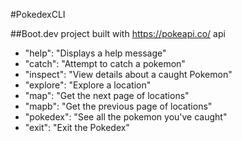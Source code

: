 #PokedexCLI

##Boot.dev project
built with https://pokeapi.co/ api

- "help": "Displays a help message"
- "catch": "Attempt to catch a pokemon"
- "inspect": "View details about a caught Pokemon"
- "explore": "Explore a location"
- "map": "Get the next page of locations"
- "mapb": "Get the previous page of locations"
- "pokedex": "See all the pokemon you've caught"
- "exit": "Exit the Pokedex"
